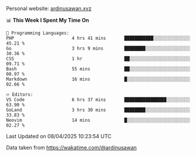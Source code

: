 Personal website: [ardinusawan.xyz](https://ardinusawan.xyz)

<!--START_SECTION:waka-->
📊 **This Week I Spent My Time On** 

```text
💬 Programming Languages: 
PHP                      4 hrs 41 mins       ███████████░░░░░░░░░░░░░░   45.21 % 
Go                       3 hrs 9 mins        ████████░░░░░░░░░░░░░░░░░   30.36 % 
CSS                      1 hr                ██░░░░░░░░░░░░░░░░░░░░░░░   09.71 % 
Bash                     55 mins             ██░░░░░░░░░░░░░░░░░░░░░░░   08.97 % 
Markdown                 16 mins             █░░░░░░░░░░░░░░░░░░░░░░░░   02.66 % 

🔥 Editors: 
VS Code                  6 hrs 37 mins       ████████████████░░░░░░░░░   63.90 % 
GoLand                   3 hrs 30 mins       ████████░░░░░░░░░░░░░░░░░   33.83 % 
Neovim                   14 mins             █░░░░░░░░░░░░░░░░░░░░░░░░   02.27 % 
```


 Last Updated on 08/04/2025 10:23:54 UTC
<!--END_SECTION:waka-->
Data taken from https://wakatime.com/@ardinusawan
